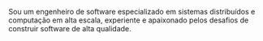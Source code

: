 Sou um engenheiro de software especializado em sistemas distribuídos e computação em alta escala, experiente e apaixonado pelos desafios de construir software de alta qualidade.
